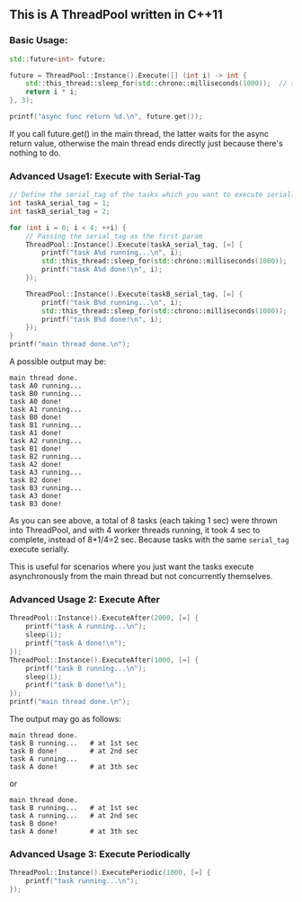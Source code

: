 ## This is A ThreadPool written in C++11

### Basic Usage:
```c++
std::future<int> future;

future = ThreadPool::Instance().Execute([] (int i) -> int {
    std::this_thread::sleep_for(std::chrono::milliseconds(1000));  // simulate time consuming task
    return i * i;
}, 3);

printf("async func return %d.\n", future.get());
```
If you call future.get() in the main thread, the latter waits for the async return value,
otherwise the main thread ends directly just because there's nothing to do.


### Advanced Usage1: Execute with Serial-Tag
```c++
// Define the serial_tag of the tasks which you want to execute serially
int taskA_serial_tag = 1;
int taskB_serial_tag = 2;

for (int i = 0; i < 4; ++i) {
    // Passing the serial_tag as the first param
    ThreadPool::Instance().Execute(taskA_serial_tag, [=] {
        printf("task A%d running...\n", i);
        std::this_thread::sleep_for(std::chrono::milliseconds(1000));
        printf("task A%d done!\n", i);
    });

    ThreadPool::Instance().Execute(taskB_serial_tag, [=] {
        printf("task B%d running...\n", i);
        std::this_thread::sleep_for(std::chrono::milliseconds(1000));
        printf("task B%d done!\n", i);
    });
}
printf("main thread done.\n");
```
A possible output may be:
```
main thread done.
task A0 running...
task B0 running...
task A0 done!
task A1 running...
task B0 done!
task B1 running...
task A1 done!
task A2 running...
task B1 done!
task B2 running...
task A2 done!
task A3 running...
task B2 done!
task B3 running...
task A3 done!
task B3 done!
```
As you can see above, a total of 8 tasks (each taking 1 sec) were thrown into ThreadPool,
and with 4 worker threads running, it took 4 sec to complete, instead of 8*1/4=2 sec.
Because tasks with the same `serial_tag` execute serially.

This is useful for scenarios where you just want the tasks execute 
asynchronously from the main thread but not concurrently themselves.

### Advanced Usage 2: Execute After
```c++
ThreadPool::Instance().ExecuteAfter(2000, [=] {
    printf("task A running...\n");
    sleep(1);
    printf("task A done!\n");
});
ThreadPool::Instance().ExecuteAfter(1000, [=] {
    printf("task B running...\n");
    sleep(1);
    printf("task B done!\n");
});
printf("main thread done.\n");
```
The output may go as follows:
```
main thread done.
task B running...   # at 1st sec
task B done!        # at 2nd sec
task A running...
task A done!        # at 3th sec
```
or
```
main thread done.
task B running...   # at 1st sec
task A running...   # at 2nd sec
task B done!
task A done!        # at 3th sec
```

### Advanced Usage 3: Execute Periodically
```c++
ThreadPool::Instance().ExecutePeriodic(1000, [=] {
    printf("task running...\n");
});
```
